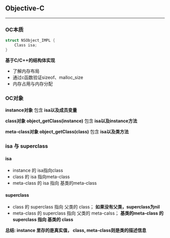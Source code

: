## Objective-C
---

### OC本质
``` C
struct NSObject_IMPL {
    Class isa;
}
```
**基于C/C++的结构体实现**
- 了解内存布局
- 通过c函数验证sizeof、malloc_size
- 内存占用与内存分配

### OC对象

**instance对象** 包含 **isa以及成员变量**
  
**class对象 object_getClass(instance)** 包含 **isa以及instance方法**

**meta-class对象 object_getClass(class)** 包含 **isa以及类方法**


### isa 与 superclass

#### isa
- instance 的 isa指向class
- class 的 isa 指向meta-class
- meta-class 的 isa 指向 基类的meta-class

#### superclass
- class 的 superclass 指向 父类的 class； **如果没有父类，superclass为nil**
- meta-class 的 superclass 指向 父类的 meta-calss； **基类的meta-class 的 superclass 指向 基类的 class**

**总结: instance 里存的是真实值， class, meta-class则是类的描述信息**





